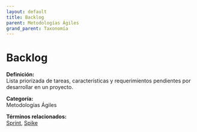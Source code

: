 ```yaml
---
layout: default
title: Backlog
parent: Metodologías Ágiles
grand_parent: Taxonomía
---
```


# Backlog

**Definición:**  
Lista priorizada de tareas, características y requerimientos pendientes por desarrollar en un proyecto.

**Categoría:**  
Metodologías Ágiles 
  


**Términos relacionados:**  
[Sprint](https://maleniski.github.io/diccionario-angl-tec-mx/docs/taxonomia/metodologías-ágiles/sprint.html), [Spike](https://maleniski.github.io/diccionario-angl-tec-mx/docs/taxonomia/metodologías-ágiles/spike.html)
